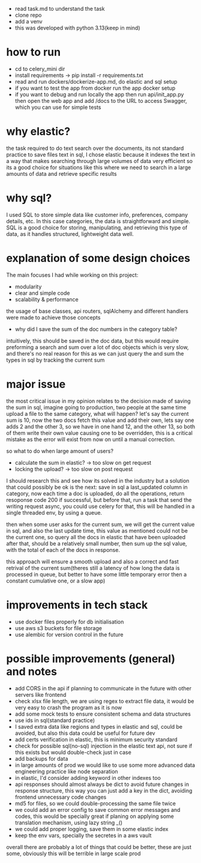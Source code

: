 - read task.md to understand the task
- clone repo
- add a venv
- this was developed with python 3.13(keep in mind)
  
# how to run
- cd to celery_mini dir
- install requirements -> pip install -r requirements.txt
- read and run dockers/dockerize-app.md, do elastic and sql setup
- if you want to test the app from docker run the app docker setup
- if you want to debug and run locally the app then run api/init_app.py then open the web app and add /docs to the URL to access Swagger, which you can use for simple tests

# why elastic?
the task required to do text search over the documents, its not standard practice
to save files text in sql, I chose elastic because it indexes the text in a way that makes searching through large volumes of data very efficient
so its a good choice for situations like this where we need to search in a large amounts of data and retrieve specific results

# why sql?
I used SQL to store simple data like customer info, preferences, company details, etc. In this case categories, the data is straightforward and simple. SQL is a good choice for storing, manipulating, and retrieving this type of data, as it handles structured, lightweight data well.

# explanation of some design choices
The main focuses I had while working on this project:
- modularity
- clear and simple code
- scalability & performance

the usage of base classes, api routers, sqlAlchemy and different handlers were made to achieve those concepts

* why did I save the sum of the doc numbers in the category table?

intuitively, this should be saved in the doc data, but this would require preforming a search and sum over a lot of doc objects 
which is very slow, and there's no real reason for this as we can just query the and sum the types in sql by tracking the current sum

# major issue
the most critical issue in my opinion relates to the decision made of saving the sum in sql,
imagine going to production, two people at the same time upload a file to the same category, what will happen?
let's say the current sum is 10, now the two docs fetch this value and add their own, lets say one adds 2 and the other 3,
so we have in one hand 12, and the other 13, so both of them write their own value causing one to be overridden, this is a critical mistake as the error will exist from now on until a manual correction.

so what to do when large amount of users?

- calculate the sum in elastic? -> too slow on get request
- locking the upload? -> too slow on post request

I should research this and see how its solved in the industry but a solution that could possibly be ok is the next:
save in sql a last_updated column in category, now each time a doc is uploaded, do all the operations, return resoponse code 200 if successful, but before that, run a task that send the writing request async, you could use celery for that, 
this will be handled in a single threaded env, by using a queue.

then when some user asks for the current sum, we will get the current value in sql, and also the last update time, this value as mentioned could not be the current one, so query all the docs in elastic that have been uploaded after that, should be a relatively small number, then sum up the sql value, with the total of each of the docs in response.

this approach will ensure a smooth upload and also a correct and fast retrival of the current sum(theres still a latency of how long the data is processed in queue,
but better to have some little temporary error then a constant cumulative one, or a slow app)

# improvements in tech stack
- use docker files properly for db initialisation
- use aws s3 buckets for file storage
- use alembic for version control in the future

# possible improvements (general) and notes

- add CORS in the api if planning to communicate in the future with other servers like frontend
- check xlsx file length, we are using regex to extract file data, it would be very easy to crash the program as it is now
- add some mock tests to ensure consistent schema and data structures
- use ids in sql(standard practice)
- I saved extra data like regions and types in elastic and sql, could be avoided, but also this data could be useful for future dev
- add certs verification in elastic, this is minimum security standard
- check for possible sql(no-sql) injection in the elastic text api, not sure if this exists but would double-check just in case
- add backups for data
- in large amounts of prod we would like to use some more advanced data engineering practice like node separation
- in elastic, I'd consider adding keyword in other indexes too
- api responses should almost always be dict to avoid future changes in response structure, this way you can just add a key in the dict, avoiding frontend unnecessary code changes 
- md5 for files, so we could double-processing the same file twice
- we could add an error config to save common error messages and codes, this would be specially great if planing on applying some translation mechanism, using lazy string _()
- we could add proper logging, save them in some elastic index
- keep the env vars, specially the secretes in a aws vault

overall there are probably a lot of things that could be better, these are just some, obviously this will be terrible in large scale prod
